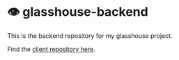 # 👁 glasshouse-backend

This is the backend repository for my glasshouse project.

Find the [client repository here](https://github.com/leo-pfeiffer/glasshouse).
